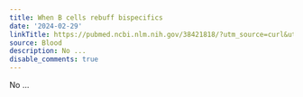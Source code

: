 ```yaml
---
title: When B cells rebuff bispecifics
date: '2024-02-29'
linkTitle: https://pubmed.ncbi.nlm.nih.gov/38421818/?utm_source=curl&utm_medium=rss&utm_campaign=journals&utm_content=7603509&fc=None&ff=20240301170456&v=2.18.0.post9+e462414
source: Blood
description: No ...
disable_comments: true
---
```

No ...